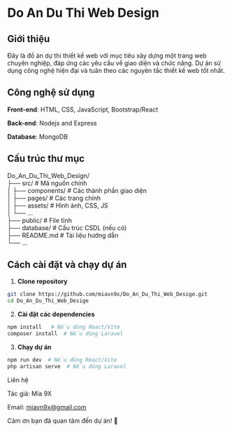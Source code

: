 # Do An Du Thi Web Design

## Giới thiệu

Đây là đồ án dự thi thiết kế web với mục tiêu xây dựng một trang web chuyên nghiệp, đáp ứng các yêu cầu về giao diện và chức năng. Dự án sử dụng công nghệ hiện đại và tuân theo các nguyên tắc thiết kế web tốt nhất.

## Công nghệ sử dụng

**Front-end**: HTML, CSS, JavaScript, Bootstrap/React

**Back-end**: Nodejs and Express

**Database**: MongoDB

## Cấu trúc thư mục

Do_An_Du_Thi_Web_Design/ <br>
├── src/ # Mã nguồn chính <br>
│ ├── components/ # Các thành phần giao diện <br>
│ ├── pages/ # Các trang chính <br>
│ ├── assets/ # Hình ảnh, CSS, JS <br>
│ └── ... <br>
├── public/ # File tĩnh <br>
├── database/ # Cấu trúc CSDL (nếu có) <br>
├── README.md # Tài liệu hướng dẫn <br>
└── ... <br>

## Cách cài đặt và chạy dự án

1. **Clone repository**

```bash
git clone https://github.com/miavn9x/Do_An_Du_Thi_Web_Desige.git
cd Do_An_Du_Thi_Web_Desige
```

2. **Cài đặt các dependencies**

```bash
npm install   # Nếu dùng React/Vite
composer install  # Nếu dùng Laravel
```

3. **Chạy dự án**

```bash
npm run dev  # Nếu dùng React/Vite
php artisan serve  # Nếu dùng Laravel
```

Liên hệ

Tác giả: Mía 9X

Email: miavn9x@gmail.com

Cảm ơn bạn đã quan tâm đến dự án! 🚀
